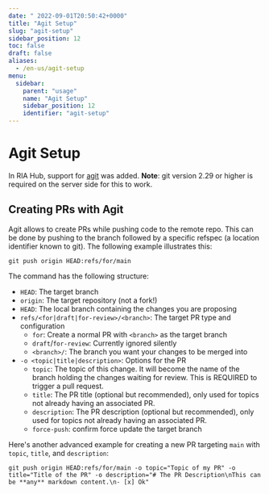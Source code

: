 ```yaml
---
date: "	2022-09-01T20:50:42+0000"
title: "Agit Setup"
slug: "agit-setup"
sidebar_position: 12
toc: false
draft: false
aliases:
  - /en-us/agit-setup
menu:
  sidebar:
    parent: "usage"
    name: "Agit Setup"
    sidebar_position: 12
    identifier: "agit-setup"
---
```


# Agit Setup

In RIA Hub, support for [agit](https://git-repo.info/en/2020/03/agit-flow-and-git-repo/) was added.
**Note**: git version 2.29 or higher is required on the server side for this to work.

## Creating PRs with Agit

Agit allows to create PRs while pushing code to the remote repo.
This can be done by pushing to the branch followed by a specific refspec (a location identifier known to git).
The following example illustrates this:

```shell
git push origin HEAD:refs/for/main
```

The command has the following structure:

- `HEAD`: The target branch
- `origin`: The target repository (not a fork!)
- `HEAD`: The local branch containing the changes you are proposing
- `refs/<for|draft|for-review>/<branch>`: The target PR type and configuration
  - `for`: Create a normal PR with `<branch>` as the target branch
  - `draft`/`for-review`: Currently ignored silently
  - `<branch>/`: The branch you want your changes to be merged into
- `-o <topic|title|description>`: Options for the PR
  - `topic`: The topic of this change. It will become the name of the branch holding the changes waiting for review.  This is REQUIRED to trigger a pull request.
  - `title`: The PR title (optional but recommended), only used for topics not already having an associated PR.
  - `description`: The PR description (optional but recommended), only used for topics not already having an associated PR.
  - `force-push`: confirm force update the target branch

Here's another advanced example for creating a new PR targeting `main` with `topic`, `title`, and `description`:

```shell
git push origin HEAD:refs/for/main -o topic="Topic of my PR" -o title="Title of the PR" -o description="# The PR Description\nThis can be **any** markdown content.\n- [x] Ok"
```
